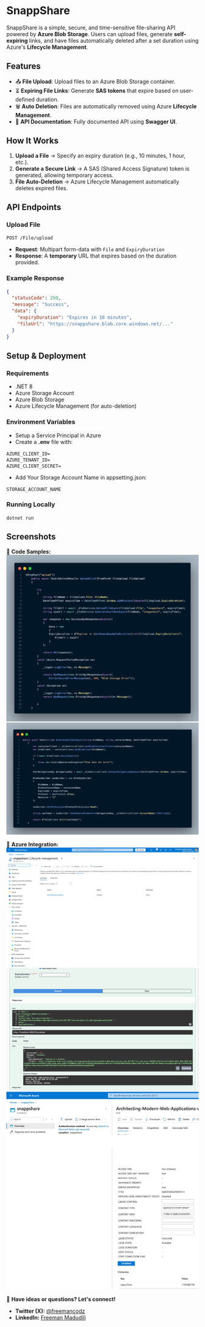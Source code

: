 # SnappShare

SnappShare is a simple, secure, and time-sensitive file-sharing API powered by **Azure Blob Storage**. Users can upload files, generate **self-expiring** links, and have files automatically deleted after a set duration using Azure's **Lifecycle Management**.

## Features

- 📤 **File Upload**: Upload files to an Azure Blob Storage container.
- ⏳ **Expiring File Links**: Generate **SAS tokens** that expire based on user-defined duration.
- 🗑️ **Auto Deletion**: Files are automatically removed using Azure **Lifecycle Management**.
- 📄 **API Documentation**: Fully documented API using **Swagger UI**.

## How It Works

1. **Upload a File** → Specify an expiry duration (e.g., 10 minutes, 1 hour, etc.).
2. **Generate a Secure Link** → A SAS (Shared Access Signature) token is generated, allowing temporary access.
3. **File Auto-Deletion** → Azure Lifecycle Management automatically deletes expired files.

## API Endpoints

### Upload File
```
POST /File/upload
```
- **Request**: Multipart form-data with `File` and `ExpiryDuration`
- **Response**: A **temporary** URL that expires based on the duration provided.

### Example Response
```json
{
  "statusCode": 200,
  "message": "Success",
  "data": {
    "expiryDuration": "Expires in 10 minutes",
    "fileUrl": "https://snappshare.blob.core.windows.net/..."
  }
}
```

## Setup & Deployment

### Requirements
- .NET 8
- Azure Storage Account
- Azure Blob Storage
- Azure Lifecycle Management (for auto-deletion)

### Environment Variables
- Setup a Service Principal in Azure 
- Create a **.env** file with:
```
AZURE_CLIENT_ID=
AZURE_TENANT_ID=
AZURE_CLIENT_SECRET=
```
- Add Your Storage Account Name in appsetting.json:
```
STORAGE_ACCOUNT_NAME
```

### Running Locally
```
dotnet run
```

## Screenshots
📌 **Code Samples:**
![SAS Token Generation](images/code-1.png)
![File Upload API](images/code-2.png)

📌 **Azure Integration:**
![Lifecycle Management](images/lifecycle.jpg)
![Swagger API Docs](images/swagger.jpg)
![Uploaded Files in Storage](images/blob.jpg)

📩 **Have ideas or questions? Let's connect!**

-   **Twitter (X):** [@freemancodz](https://x.com/freemancodz)
-   **LinkedIn:** [Freeman Madudili](https://www.linkedin.com/in/freeman-madudili-9864101a2/)

